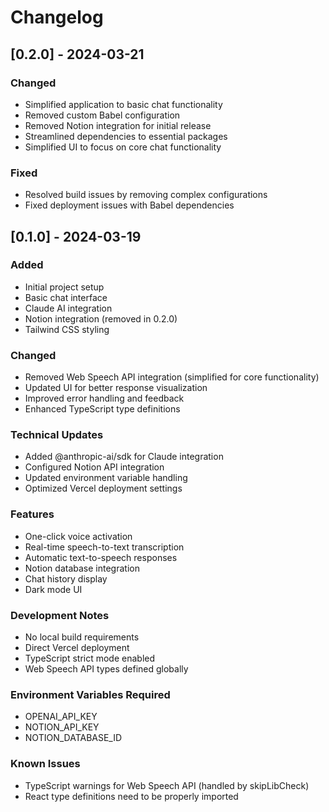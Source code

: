 # Changelog

## [0.2.0] - 2024-03-21

### Changed
- Simplified application to basic chat functionality
- Removed custom Babel configuration
- Removed Notion integration for initial release
- Streamlined dependencies to essential packages
- Simplified UI to focus on core chat functionality

### Fixed
- Resolved build issues by removing complex configurations
- Fixed deployment issues with Babel dependencies

## [0.1.0] - 2024-03-19

### Added
- Initial project setup
- Basic chat interface
- Claude AI integration
- Notion integration (removed in 0.2.0)
- Tailwind CSS styling

### Changed
- Removed Web Speech API integration (simplified for core functionality)
- Updated UI for better response visualization
- Improved error handling and feedback
- Enhanced TypeScript type definitions

### Technical Updates
- Added @anthropic-ai/sdk for Claude integration
- Configured Notion API integration
- Updated environment variable handling
- Optimized Vercel deployment settings

### Features
- One-click voice activation
- Real-time speech-to-text transcription
- Automatic text-to-speech responses
- Notion database integration
- Chat history display
- Dark mode UI

### Development Notes
- No local build requirements
- Direct Vercel deployment
- TypeScript strict mode enabled
- Web Speech API types defined globally

### Environment Variables Required
- OPENAI_API_KEY
- NOTION_API_KEY
- NOTION_DATABASE_ID

### Known Issues
- TypeScript warnings for Web Speech API (handled by skipLibCheck)
- React type definitions need to be properly imported 